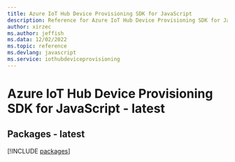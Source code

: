 ```yaml
---
title: Azure IoT Hub Device Provisioning SDK for JavaScript
description: Reference for Azure IoT Hub Device Provisioning SDK for JavaScript
author: xirzec
ms.author: jeffish
ms.data: 12/02/2022
ms.topic: reference
ms.devlang: javascript
ms.service: iothubdeviceprovisioning
---
```

# Azure IoT Hub Device Provisioning SDK for JavaScript - latest
## Packages - latest
[!INCLUDE [packages](iot-hub-device-provisioning-index.md)]